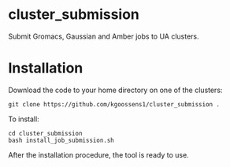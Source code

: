 # cluster_submission
Submit Gromacs, Gaussian and Amber jobs to UA clusters.

# Installation
Download the code to your home directory on one of the clusters:
```
git clone https://github.com/kgoossens1/cluster_submission .
```
To install:
```
cd cluster_submission
bash install_job_submission.sh
```
After the installation procedure, the tool is ready to use. 
